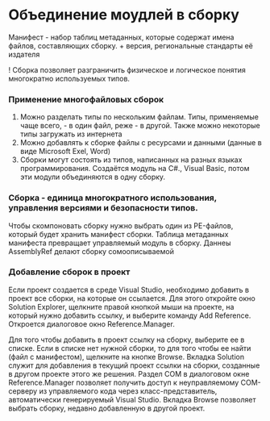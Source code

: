 # Объединение моудлей в сборку

Манифест - набор таблиц метаданных, которые содержат имена файлов, составляющих сборку. + версия, региональные стандарты её издателя

! Сборка позволяет разграничить физическое и логическое понятия многократно используемых типов.

### Применение многофайловых сборок

1. Можно разделать типы по нескольким файлам. Типы, применяемые чаще всего, - в один файл, реже - в другой. Также можно некоторые типы загружать из интернета
2. Можно добавлять к сборке файлы с ресурсами и данными \(данные в виде Microsoft Exel, Word\)
3. Сборки могут состоять из типов, написанных на разных языках программирования. Создаётся модуль на C\#., Visual Basic, потом эти модули объединяются в одну сборку.

### Сборка - единица многократного использования, управления версиями и безопасности типов.

Чтобы скомпоновать сборку нужно выбрать один из PE-файлов, который будет хранить манифест сборки. Таблица метаданных манифеста превращает управляемый модуль в сборку. Даннеы AssemblyRef делают сборку сомоописываемой

### Добавление сборок в проект

Если проект создается в среде Visual Studio, необходимо добавить в проект все сборки, на которые он ссылается. Для этого откройте окно Solution Explorer, щелкните правой кнопкой мыши на проекте, на который нужно добавить ссылку, и выберите команду Add Reference. Откроется диалоговое окно Reference.Manager.

Для того чтобы добавить в проект ссылку на сборку, выберите ее в списке. Если в списке нет нужной сборки, то для того чтобы ее найти \(файл с манифестом\), щелкните на кнопке Browse. Вкладка Solution служит для добавления в текущий проект ссылки на сборки, созданные в другом проекте этого же решения. Раздел COM в диалоговом окне Reference.Manager позволяет получить доступ к неуправляемому COM-серверу из управляемого кода через класс-представитель, автоматически генерируемый Visual Studio. Вкладка Browse позволяет выбрать сборку, недавно добавленную в другой проект.

